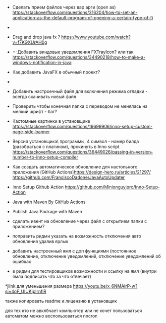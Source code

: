 * Сделать прием файлов через вар арги (open as) https://stackoverflow.com/questions/316204/how-to-set-an-application-as-the-default-program-of-opening-a-certain-type-of-fi
* 
* Drag and drop java fx ? https://www.youtube.com/watch?v=f7KGXUrAH0g
* +-Добавить виндовые уведомления FXTrayIcon? или так https://stackoverflow.com/questions/34490218/how-to-make-a-windows-notification-in-java
* Как добавить JavaFX в обычный проект?
* 
* Добавить настроечный файл для включения режима отладки - всегда скачивать новый файл
* Проверить чтобы конечная папка с переводом не менялась на мелкий шрифт - баг?
* Кастомные картинки в установщике https://stackoverflow.com/questions/19699906/inno-setup-custom-page-side-banner
* Версия установщика\ программы, 4 символ - номер билда (разобраться с плагином), прокинуть в Inno script https://stackoverflow.com/questions/36449026/passing-in-version-number-to-inno-setup-compiler
* Как создать автоматическое обновление для настольного приложения (GitHub Actions)https://design-hero.ru/articles/21297/   https://github.com/FranciscoDadone/JavaAutoUpdater


* Inno Setup Github Action https://github.com/Minionguyjpro/Inno-Setup-Action
* Java with Maven By GitHub Actions
* Publish Java Package with Maven


* сделать ивент на обновление через файл с открытием папки с приложением?
* поправить ридми указать на возможность отключения авто обновления удалив ярлык 
* добавить настроенный ямл с доп функциями (постоянное обновление, отключение уведомлений, отключение уведомлений об ошибках
* в ридми для тестировщиков возможности и ссылку на ямл (внутри ямла подписать что за что отвечает)



*jlink для уменьшения размера https://youtu.be/x_6NMAirP-w?si=4oF_UIUKipIrnflR


также копировать readme и лицензию в установщик 

для тех кто не авклбчает компьютер или не хочет пользоваться автоматом можно воспользоваться nncron